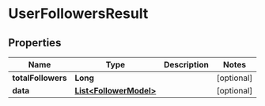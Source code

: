 

# UserFollowersResult


## Properties

| Name | Type | Description | Notes |
|------------ | ------------- | ------------- | -------------|
|**totalFollowers** | **Long** |  |  [optional] |
|**data** | [**List&lt;FollowerModel&gt;**](FollowerModel.md) |  |  [optional] |




